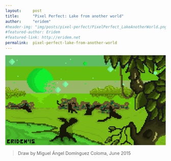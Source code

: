 ```yaml
---
layout:     post
title:      "Pixel Perfect: Lake from another world"
author:     "eridem"
#header-img: "img/posts/pixel-perfect/PixelPerfect_LakeAnotherWorld.png"
#featured-author: Eridem
#featured-link: http://eridem.net
permalink:  pixel-perfect-lake-from-another-world
---
```


![](img/posts/pixel-perfect/PixelPerfect_LakeAnotherWorld.png)

> Draw by Miguel Ángel Domínguez Coloma, June 2015
